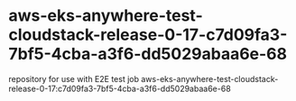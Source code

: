 # aws-eks-anywhere-test-cloudstack-release-0-17-c7d09fa3-7bf5-4cba-a3f6-dd5029abaa6e-68
repository for use with E2E test job aws-eks-anywhere-test-cloudstack-release-0-17:c7d09fa3-7bf5-4cba-a3f6-dd5029abaa6e-68
